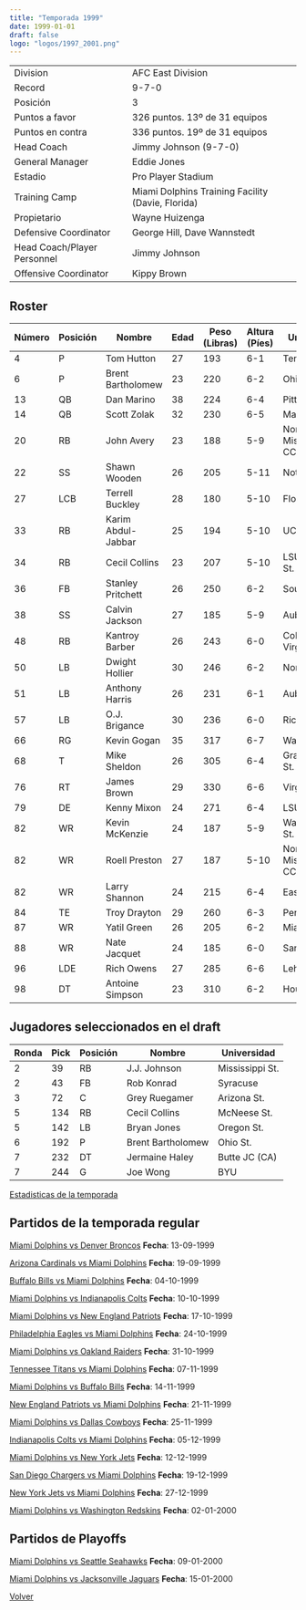 ```yaml
---
title: "Temporada 1999"
date: 1999-01-01
draft: false
logo: "logos/1997_2001.png"
---
```


|                      |                      |
|-------------------------|---------------------------|
| Division               | AFC East Division            |
| Record                 | 9-7-0              |
| Posición               | 3            |
| Puntos a favor         | 326 puntos. 13º de 31 equipos           |
| Puntos en contra       | 336 puntos. 19º de 31 equipos       |
| Head Coach             | Jimmy Johnson (9-7-0)               |
| General Manager        | Eddie Jones      |
| Estadio                | Pro Player Stadium             |
| Training Camp          | Miami Dolphins Training Facility (Davie, Florida)        |
| Propietario | Wayne Huizenga |
| Defensive Coordinator | George Hill, Dave Wannstedt |
| Head Coach/Player Personnel | Jimmy Johnson |
| Offensive Coordinator | Kippy Brown |


## Roster

| Número | Posición | Nombre           | Edad | Peso (Libras) | Altura (Píes) | Universidad          |
|--------|----------|------------------|------|---------------|---------------|----------------------|
| 4 | P | Tom Hutton | 27 | 193 | 6-1 | Tennessee |
| 6 | P | Brent Bartholomew | 23 | 220 | 6-2 | Ohio St. |
| 13 | QB | Dan Marino | 38 | 224 | 6-4 | Pittsburgh |
| 14 | QB | Scott Zolak | 32 | 230 | 6-5 | Maryland |
| 20 | RB | John Avery | 23 | 188 | 5-9 | Northwest Mississippi CC,Mississippi |
| 22 | SS | Shawn Wooden | 26 | 205 | 5-11 | Notre Dame |
| 27 | LCB | Terrell Buckley | 28 | 180 | 5-10 | Florida St. |
| 33 | RB | Karim Abdul-Jabbar | 25 | 194 | 5-10 | UCLA |
| 34 | RB | Cecil Collins | 23 | 207 | 5-10 | LSU,McNeese St. |
| 36 | FB | Stanley Pritchett | 26 | 250 | 6-2 | South Carolina |
| 38 | SS | Calvin Jackson | 27 | 185 | 5-9 | Auburn |
| 48 | RB | Kantroy Barber | 26 | 243 | 6-0 | Colorado,West Virginia |
| 50 | LB | Dwight Hollier | 30 | 246 | 6-2 | North Carolina |
| 51 | LB | Anthony Harris | 26 | 231 | 6-1 | Auburn |
| 57 | LB | O.J. Brigance | 30 | 236 | 6-0 | Rice |
| 66 | RG | Kevin Gogan | 35 | 317 | 6-7 | Washington |
| 68 | T | Mike Sheldon | 26 | 305 | 6-4 | Grand Valley St. |
| 76 | RT | James Brown | 29 | 330 | 6-6 | Virginia St. |
| 79 | DE | Kenny Mixon | 24 | 271 | 6-4 | LSU |
| 82 | WR | Kevin McKenzie | 24 | 187 | 5-9 | Washington St. |
| 82 | WR | Roell Preston | 27 | 187 | 5-10 | Northwest Mississippi CC,Mississippi |
| 82 | WR | Larry Shannon | 24 | 215 | 6-4 | East Carolina |
| 84 | TE | Troy Drayton | 29 | 260 | 6-3 | Penn St. |
| 87 | WR | Yatil Green | 26 | 205 | 6-2 | Miami (FL) |
| 88 | WR | Nate Jacquet | 24 | 185 | 6-0 | San Diego St. |
| 96 | LDE | Rich Owens | 27 | 285 | 6-6 | Lehigh |
| 98 | DT | Antoine Simpson | 23 | 310 | 6-2 | Houston |


## Jugadores seleccionados en el draft

| Ronda | Pick | Posición | Nombre           | Universidad          |
|-------|------|----------|------------------|----------------------|
| 2 | 39 | RB | J.J. Johnson | Mississippi St. |
| 2 | 43 | FB | Rob Konrad | Syracuse |
| 3 | 72 | C | Grey Ruegamer | Arizona St. |
| 5 | 134 | RB | Cecil Collins | McNeese St. |
| 5 | 142 | LB | Bryan Jones | Oregon St. |
| 6 | 192 | P | Brent Bartholomew | Ohio St. |
| 7 | 232 | DT | Jermaine Haley | Butte JC (CA) |
| 7 | 244 | G | Joe Wong | BYU |



[Estadisticas de la temporada](/historia/stats/1999)

## Partidos de la temporada regular

[Miami Dolphins vs Denver Broncos](/historia/partidos/mia-den-19990913) **Fecha**: 13-09-1999

[Arizona Cardinals vs Miami Dolphins](/historia/partidos/ari-mia-19990919) **Fecha**: 19-09-1999

[Buffalo Bills vs Miami Dolphins](/historia/partidos/buf-mia-19991004) **Fecha**: 04-10-1999

[Miami Dolphins vs Indianapolis Colts](/historia/partidos/mia-ind-19991010) **Fecha**: 10-10-1999

[Miami Dolphins vs New England Patriots](/historia/partidos/mia-ne-19991017) **Fecha**: 17-10-1999

[Philadelphia Eagles vs Miami Dolphins](/historia/partidos/phi-mia-19991024) **Fecha**: 24-10-1999

[Miami Dolphins vs Oakland Raiders](/historia/partidos/mia-oak-19991031) **Fecha**: 31-10-1999

[Tennessee Titans vs Miami Dolphins](/historia/partidos/ten-mia-19991107) **Fecha**: 07-11-1999

[Miami Dolphins vs Buffalo Bills](/historia/partidos/mia-buf-19991114) **Fecha**: 14-11-1999

[New England Patriots vs Miami Dolphins](/historia/partidos/ne-mia-19991121) **Fecha**: 21-11-1999

[Miami Dolphins vs Dallas Cowboys](/historia/partidos/mia-dal-19991125) **Fecha**: 25-11-1999

[Indianapolis Colts vs Miami Dolphins](/historia/partidos/ind-mia-19991205) **Fecha**: 05-12-1999

[Miami Dolphins vs New York Jets](/historia/partidos/mia-nyj-19991212) **Fecha**: 12-12-1999

[San Diego Chargers vs Miami Dolphins](/historia/partidos/sd-mia-19991219) **Fecha**: 19-12-1999

[New York Jets vs Miami Dolphins](/historia/partidos/nyj-mia-19991227) **Fecha**: 27-12-1999

[Miami Dolphins vs Washington Redskins](/historia/partidos/mia-was-20000102) **Fecha**: 02-01-2000




## Partidos de Playoffs

[Miami Dolphins vs Seattle Seahawks](/historia/partidos/mia-sea-20000109) **Fecha**: 09-01-2000

[Miami Dolphins vs Jacksonville Jaguars](/historia/partidos/mia-jax-20000115) **Fecha**: 15-01-2000




[Volver](/historia)